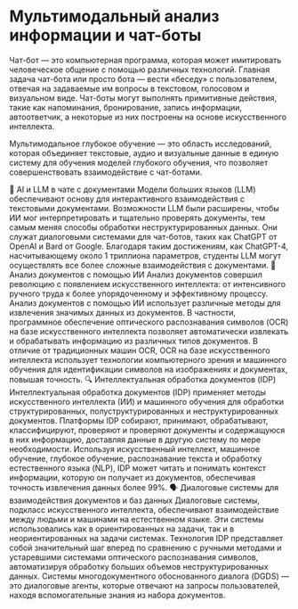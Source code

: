 # Мультимодальный анализ информации и чат-боты

Чат-бот — это компьютерная программа, которая может имитировать человеческое общение с помощью различных технологий. Главная задача чат-бота или просто бота — вести «беседу» с пользователем, отвечая на задаваемые им вопросы в текстовом, голосовом и визуальном виде. Чат-боты могут выполнять примитивные действия, такие как напоминания, бронирование, запись информации, автоответчик, а некоторые из них построены на основе искусственного интеллекта.

Мультимодальное глубокое обучение — это область исследований, которая объединяет текстовые, аудио и визуальные данные в единую систему для обучения моделей глубокого обучения, что позволяет совершенствовать взаимодействие с чат-ботами.


📖 AI и LLM в чате с документами
Модели больших языков (LLM) обеспечивают основу для интерактивного взаимодействия с текстовыми документами. Возможности LLM были расширены, чтобы ИИ мог интерпретировать и тщательно проверять документы, тем самым меняя способы обработки неструктурированных данных. Они служат диалоговыми системами для чат-ботов, таких как ChatGPT от OpenAI и Bard от Google. Благодаря таким достижениям, как ChatGPT-4, насчитывающему около 1 триллиона параметров, студенты LLM могут осуществлять все более сложные взаимодействия с документами.
📜 Анализ документов с помощью ИИ
Анализ документов совершил революцию с появлением искусственного интеллекта: от интенсивного ручного труда к более упорядоченному и эффективному процессу. Анализ документов с помощью ИИ использует различные методы для извлечения значимых данных из документов. В частности, программное обеспечение оптического распознавания символов (OCR) на базе искусственного интеллекта позволяет автоматически извлекать и обрабатывать информацию из различных типов документов. В отличие от традиционных машин OCR, OCR на базе искусственного интеллекта использует технологии компьютерного зрения и машинного обучения для идентификации символов на изображениях и документах, повышая точность.
🔍 Интеллектуальная обработка документов (IDP)
Интеллектуальная обработка документов (IDP) применяет методы искусственного интеллекта (ИИ) и машинного обучения для обработки структурированных, полуструктурированных и неструктурированных документов. Платформы IDP собирают, принимают, обрабатывают, классифицируют, проверяют и проверяют документы и содержащуюся в них информацию, доставляя данные в другую систему по мере необходимости. Используя искусственный интеллект, машинное обучение, глубокое обучение, распознавание текста и обработку естественного языка (NLP), IDP может читать и понимать контекст информации, которую он получает из документов, обеспечивая точность извлечения данных более 99%.
🗣️ Диалоговые системы для взаимодействия документов и баз данных
Диалоговые системы, подкласс искусственного интеллекта, обеспечивают взаимодействие между людьми и машинами на естественном языке. Эти системы использовались как в ориентированных на задачи, так и в неориентированных на задачи системах. Технология IDP представляет собой значительный шаг вперед по сравнению с ручными методами и устаревшими системами оптического распознавания символов, автоматизируя обработку больших объемов неструктурированных данных. Системы многодокументного обоснованного диалога (DGDS) — это диалоговые агенты, которые отвечают на запросы пользователей, находя вспомогательные знания из набора документов.